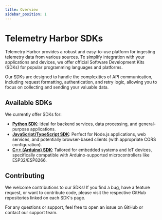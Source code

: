 ```yaml
---
title: Overview
sidebar_position: 1
---
```


# Telemetry Harbor SDKs

Telemetry Harbor provides a robust and easy-to-use platform for ingesting telemetry data from various sources. To simplify integration with your applications and devices, we offer official Software Development Kits (SDKs) for popular programming languages and platforms.

Our SDKs are designed to handle the complexities of API communication, including request formatting, authentication, and retry logic, allowing you to focus on collecting and sending your valuable data.

## Available SDKs

We currently offer SDKs for:

*   [**Python SDK**](/docs/sdks-tools/python): Ideal for backend services, data processing, and general-purpose applications.
*   [**JavaScript/TypeScript SDK**](/docs/sdks-tools/javascript): Perfect for Node.js applications, web services, and potentially browser-based clients (with appropriate CORS configuration).
*   [**C++ (Arduino) SDK**](/docs/sdks-tools/cpp-arduino): Tailored for embedded systems and IoT devices, specifically compatible with Arduino-supported microcontrollers like ESP32/ESP8266.


## Contributing

We welcome contributions to our SDKs! If you find a bug, have a feature request, or want to contribute code, please visit the respective GitHub repositories linked on each SDK's page.

For any questions or support, feel free to open an issue on GitHub or contact our support team.
